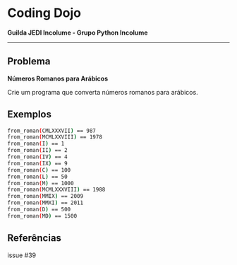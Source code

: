 # Coding Dojo
**Guilda JEDI Incolume - Grupo Python Incolume**

---

## Problema
**Números Romanos para Arábicos**

Crie um programa que converta números romanos para arábicos.

## Exemplos
```bash
from_roman(CMLXXXVII) == 987
from_roman(MCMLXXVIII) == 1978
from_roman(I) == 1
from_roman(II) == 2
from_roman(IV) == 4
from_roman(IX) == 9
from_roman(C) == 100
from_roman(L) == 50
from_roman(M) == 1000
from_roman(MCMLXXXVIII) == 1988
from_roman(MMIX) == 2009
from_roman(MMXI) == 2011
from_roman(D) == 500
from_roman(MD) == 1500
```
## Referências
issue #39
